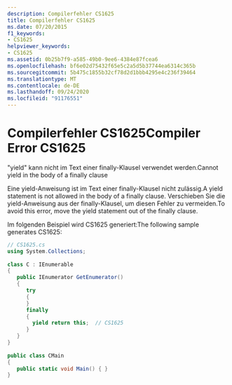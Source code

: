 ```yaml
---
description: Compilerfehler CS1625
title: Compilerfehler CS1625
ms.date: 07/20/2015
f1_keywords:
- CS1625
helpviewer_keywords:
- CS1625
ms.assetid: 0b25b7f9-a585-49b0-9ee6-4384e87fcea6
ms.openlocfilehash: bf6e02d75432f65e5c2a5d5b37744ea6314c365b
ms.sourcegitcommit: 5b475c1855b32cf78d2d1bbb4295e4c236f39464
ms.translationtype: MT
ms.contentlocale: de-DE
ms.lasthandoff: 09/24/2020
ms.locfileid: "91176551"
---
```

# <a name="compiler-error-cs1625"></a><span data-ttu-id="1ff0d-103">Compilerfehler CS1625</span><span class="sxs-lookup"><span data-stu-id="1ff0d-103">Compiler Error CS1625</span></span>

<span data-ttu-id="1ff0d-104">"yield" kann nicht im Text einer finally-Klausel verwendet werden.</span><span class="sxs-lookup"><span data-stu-id="1ff0d-104">Cannot yield in the body of a finally clause</span></span>  
  
 <span data-ttu-id="1ff0d-105">Eine yield-Anweisung ist im Text einer finally-Klausel nicht zulässig.</span><span class="sxs-lookup"><span data-stu-id="1ff0d-105">A yield statement is not allowed in the body of a finally clause.</span></span> <span data-ttu-id="1ff0d-106">Verschieben Sie die yield-Anweisung aus der finally-Klausel, um diesen Fehler zu vermeiden.</span><span class="sxs-lookup"><span data-stu-id="1ff0d-106">To avoid this error, move the yield statement out of the finally clause.</span></span>  
  
 <span data-ttu-id="1ff0d-107">Im folgenden Beispiel wird CS1625 generiert:</span><span class="sxs-lookup"><span data-stu-id="1ff0d-107">The following sample generates CS1625:</span></span>  
  
```csharp  
// CS1625.cs  
using System.Collections;  
  
class C : IEnumerable  
{  
   public IEnumerator GetEnumerator()  
   {  
      try  
      {  
      }  
      finally  
      {  
        yield return this;  // CS1625  
      }  
   }  
}  
  
public class CMain  
{  
   public static void Main() { }  
}  
```
